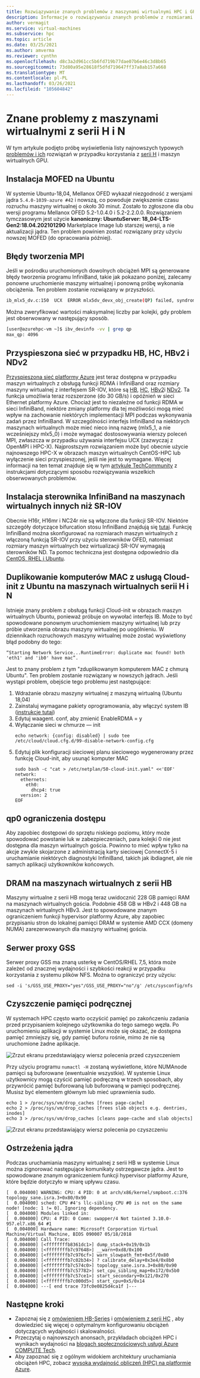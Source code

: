 ```yaml
---
title: Rozwiązywanie znanych problemów z maszynami wirtualnymi HPC i GPU — Azure Virtual Machines | Microsoft Docs
description: Informacje o rozwiązywaniu znanych problemów z rozmiarami maszyn wirtualnych HPC i procesora GPU na platformie Azure.
author: vermagit
ms.service: virtual-machines
ms.subservice: hpc
ms.topic: article
ms.date: 03/25/2021
ms.author: amverma
ms.reviewer: cynthn
ms.openlocfilehash: d8c3a2d961cc5b6fd719b77dae07b6e46c3d8b65
ms.sourcegitcommit: 73d80a95e28618f5dfd719647ff37a8ab157a668
ms.translationtype: MT
ms.contentlocale: pl-PL
ms.lasthandoff: 03/26/2021
ms.locfileid: "105604842"
---
```

# <a name="known-issues-with-h-series-and-n-series-vms"></a>Znane problemy z maszynami wirtualnymi z serii H i N

W tym artykule podjęto próbę wyświetlenia listy najnowszych typowych [problemów i ich](../../sizes-gpu.md) rozwiązań w przypadku korzystania z [serii H](../../sizes-hpc.md) i maszyn wirtualnych GPU.

## <a name="mofed-installation-on-ubuntu"></a>Instalacja MOFED na Ubuntu
W systemie Ubuntu-18,04, Mellanox OFED wykazał niezgodność z wersjami jądra `5.4.0-1039-azure #42` i nowszą, co powoduje zwiększenie czasu rozruchu maszyny wirtualnej o około 30 minut. Zostało to zgłoszone dla obu wersji programu Mellanox OFED 5.2-1.0.4.0 i 5.2-2.2.0.0.
Rozwiązaniem tymczasowym jest użycie **kanoniczny: UbuntuServer: 18_04-LTS-Gen2:18.04.202101290** Marketplace Image lub starszej wersji, a nie aktualizacji jądra.
Ten problem powinien zostać rozwiązany przy użyciu nowszej MOFED (do opracowania później).

## <a name="mpi-qp-creation-errors"></a>Błędy tworzenia MPI
Jeśli w pośrodku uruchomionych dowolnych obciążeń MPI są generowane błędy tworzenia programu InfiniBand, takie jak pokazano poniżej, zalecamy ponowne uruchomienie maszyny wirtualnej i ponowną próbę wykonania obciążenia. Ten problem zostanie rozwiązany w przyszłości.

```bash
ib_mlx5_dv.c:150  UCX  ERROR mlx5dv_devx_obj_create(QP) failed, syndrome 0: Invalid argument
```

Można zweryfikować wartości maksymalnej liczby par kolejki, gdy problem jest obserwowany w następujący sposób.
```bash
[user@azurehpc-vm ~]$ ibv_devinfo -vv | grep qp
max_qp: 4096
```

## <a name="accelerated-networking-on-hb-hc-hbv2-and-ndv2"></a>Przyspieszona sieć w przypadku HB, HC, HBv2 i NDv2

[Przyspieszona sieć platformy Azure](https://azure.microsoft.com/blog/maximize-your-vm-s-performance-with-accelerated-networking-now-generally-available-for-both-windows-and-linux/) jest teraz dostępna w przypadku maszyn wirtualnych z obsługą funkcji RDMA i InfiniBand oraz rozmiary maszyny wirtualnej z interfejsem SR-IOV, które są [HB](../../hb-series.md), [HC](../../hc-series.md), [HBv2](../../hbv2-series.md)i [NDv2](../../ndv2-series.md). Ta funkcja umożliwia teraz rozszerzone (do 30 GB/s) i opóźnień w sieci Ethernet platformy Azure. Chociaż jest to niezależne od funkcji RDMA w sieci InfiniBand, niektóre zmiany platformy dla tej możliwości mogą mieć wpływ na zachowanie niektórych implementacji MPI podczas wykonywania zadań przez InfiniBand. W szczególności interfejs InfiniBand na niektórych maszynach wirtualnych może mieć nieco inną nazwę (mlx5_1, a nie wcześniejszy mlx5_0) i może wymagać dostosowywania wierszy poleceń MPI, zwłaszcza w przypadku używania interfejsu UCX (zazwyczaj z OpenMPI i HPC-X). Najprostszym rozwiązaniem może być obecnie użycie najnowszego HPC-X w obrazach maszyn wirtualnych CentOS-HPC lub wyłączenie sieci przyspieszonej, jeśli nie jest to wymagane.
Więcej informacji na ten temat znajduje się w tym [artykule TechCommunity](https://techcommunity.microsoft.com/t5/azure-compute/accelerated-networking-on-hb-hc-and-hbv2/ba-p/2067965) z instrukcjami dotyczącymi sposobu rozwiązywania wszelkich obserwowanych problemów.

## <a name="infiniband-driver-installation-on-non-sr-iov-vms"></a>Instalacja sterownika InfiniBand na maszynach wirtualnych innych niż SR-IOV

Obecnie H16r, H16mr i NC24r nie są włączone dla funkcji SR-IOV. Niektóre szczegóły dotyczące bifurcation stosu InfiniBand znajdują się [tutaj](../../sizes-hpc.md#rdma-capable-instances).
Funkcję InfiniBand można skonfigurować na rozmiarach maszyn wirtualnych z włączoną funkcją SR-IOV przy użyciu sterowników OFED, natomiast rozmiary maszyn wirtualnych bez wirtualizacji SR-IOV wymagają sterowników ND. Ta pomoc techniczna jest dostępna odpowiednio dla [CentOS, RHEL i Ubuntu](configure.md).

## <a name="duplicate-mac-with-cloud-init-with-ubuntu-on-h-series-and-n-series-vms"></a>Duplikowanie komputerów MAC z usługą Cloud-init z Ubuntu na maszynach wirtualnych serii H i N

Istnieje znany problem z obsługą funkcji Cloud-init w obrazach maszyn wirtualnych Ubuntu, ponieważ próbuje on wywołać interfejs IB. Może to być spowodowane ponownym uruchomieniem maszyny wirtualnej lub przy próbie utworzenia obrazu maszyny wirtualnej po uogólnieniu. W dziennikach rozruchowych maszyny wirtualnej może zostać wyświetlony błąd podobny do tego:
```console
“Starting Network Service...RuntimeError: duplicate mac found! both 'eth1' and 'ib0' have mac”.
```

Jest to znany problem z tym "zduplikowanym komputerem MAC z chmurą Ubuntu". Ten problem zostanie rozwiązany w nowszych jądrach. Jeśli wystąpi problem, obejście tego problemu jest następujące:
1) Wdrażanie obrazu maszyny wirtualnej z maszyną wirtualną (Ubuntu 18,04)
2) Zainstaluj wymagane pakiety oprogramowania, aby włączyć system IB ([instrukcje tutaj](https://techcommunity.microsoft.com/t5/azure-compute/configuring-infiniband-for-ubuntu-hpc-and-gpu-vms/ba-p/1221351))
3) Edytuj waagent. conf, aby zmienić EnableRDMA = y
4) Wyłączanie sieci w chmurze — init
    ```console
    echo network: {config: disabled} | sudo tee /etc/cloud/cloud.cfg.d/99-disable-network-config.cfg
    ```
5) Edytuj plik konfiguracji sieciowej planu sieciowego wygenerowany przez funkcję Cloud-init, aby usunąć komputer MAC
    ```console
    sudo bash -c "cat > /etc/netplan/50-cloud-init.yaml" <<'EOF'
    network:
      ethernets:
        eth0:
          dhcp4: true
      version: 2
    EOF
    ```

## <a name="qp0-access-restriction"></a>qp0 ograniczenia dostępu

Aby zapobiec dostępowi do sprzętu niskiego poziomu, który może spowodować powstanie luk w zabezpieczeniach, para kolejki 0 nie jest dostępna dla maszyn wirtualnych gościa. Powinno to mieć wpływ tylko na akcje zwykle skojarzone z administracją karty sieciowej ConnectX-5 i uruchamianie niektórych diagnostyki InfiniBand, takich jak ibdiagnet, ale nie samych aplikacji użytkowników końcowych.

## <a name="dram-on-hb-series-vms"></a>DRAM na maszynach wirtualnych z serii HB

Maszyny wirtualne z serii HB mogą teraz uwidocznić 228 GB pamięci RAM na maszynach wirtualnych gościa. Podobnie 458 GB w HBv2 i 448 GB na maszynach wirtualnych HBv3. Jest to spowodowane znanym ograniczeniem funkcji hypervisor platformy Azure, aby zapobiec przypisaniu stron do lokalnej pamięci DRAM w systemie AMD CCX (domeny NUMA) zarezerwowanych dla maszyny wirtualnej gościa.

## <a name="gss-proxy"></a>Serwer proxy GSS

Serwer proxy GSS ma znaną usterkę w CentOS/RHEL 7,5, która może zależeć od znacznej wydajności i szybkości reakcji w przypadku korzystania z systemu plików NFS. Można to ograniczyć przy użyciu:

```console
sed -i 's/GSS_USE_PROXY="yes"/GSS_USE_PROXY="no"/g' /etc/sysconfig/nfs
```

## <a name="cache-cleaning"></a>Czyszczenie pamięci podręcznej

W systemach HPC często warto oczyścić pamięć po zakończeniu zadania przed przypisaniem kolejnego użytkownika do tego samego węzła. Po uruchomieniu aplikacji w systemie Linux może się okazać, że dostępna pamięć zmniejszy się, gdy pamięć buforu rośnie, mimo że nie są uruchomione żadne aplikacje.

![Zrzut ekranu przedstawiający wiersz polecenia przed czyszczeniem](./media/known-issues/cache-cleaning-1.png)

Przy użyciu programu `numactl -H` zostaną wyświetlone, które NUMAnode pamięci są buforowane (ewentualnie wszystkie). W systemie Linux użytkownicy mogą czyścić pamięć podręczną w trzech sposobach, aby przywrócić pamięć buforowaną lub buforowaną w pamięci podręcznej. Musisz być elementem głównym lub mieć uprawnienia sudo.

```console
echo 1 > /proc/sys/vm/drop_caches [frees page-cache]
echo 2 > /proc/sys/vm/drop_caches [frees slab objects e.g. dentries, inodes]
echo 3 > /proc/sys/vm/drop_caches [cleans page-cache and slab objects]
```

![Zrzut ekranu przedstawiający wiersz polecenia po czyszczeniu](./media/known-issues/cache-cleaning-2.png)

## <a name="kernel-warnings"></a>Ostrzeżenia jądra

Podczas uruchamiania maszyny wirtualnej z serii HB w systemie Linux można zignorować następujące komunikaty ostrzegawcze jądra. Jest to spowodowane znanym ograniczeniem funkcji hypervisor platformy Azure, które będzie dotyczyło w miarę upływu czasu.

```console
[  0.004000] WARNING: CPU: 4 PID: 0 at arch/x86/kernel/smpboot.c:376 topology_sane.isra.3+0x80/0x90
[  0.004000] sched: CPU #4's llc-sibling CPU #0 is not on the same node! [node: 1 != 0]. Ignoring dependency.
[  0.004000] Modules linked in:
[  0.004000] CPU: 4 PID: 0 Comm: swapper/4 Not tainted 3.10.0-957.el7.x86_64 #1
[  0.004000] Hardware name: Microsoft Corporation Virtual Machine/Virtual Machine, BIOS 090007 05/18/2018
[  0.004000] Call Trace:
[  0.004000] [<ffffffffb8361dc1>] dump_stack+0x19/0x1b
[  0.004000] [<ffffffffb7c97648>] __warn+0xd8/0x100
[  0.004000] [<ffffffffb7c976cf>] warn_slowpath_fmt+0x5f/0x80
[  0.004000] [<ffffffffb7c02b34>] ? calibrate_delay+0x3e4/0x8b0
[  0.004000] [<ffffffffb7c574c0>] topology_sane.isra.3+0x80/0x90
[  0.004000] [<ffffffffb7c57782>] set_cpu_sibling_map+0x172/0x5b0
[  0.004000] [<ffffffffb7c57ce1>] start_secondary+0x121/0x270
[  0.004000] [<ffffffffb7c000d5>] start_cpu+0x5/0x14
[  0.004000] ---[ end trace 73fc0e0825d4ca1f ]---
```


## <a name="next-steps"></a>Następne kroki

- Zapoznaj się z [omówieniem HB-Series](hb-series-overview.md) i [omówieniem z serii HC](hc-series-overview.md) , aby dowiedzieć się więcej o optymalnym konfigurowaniu obciążeń dotyczących wydajności i skalowalności.
- Przeczytaj o najnowszych anonsach, przykładach obciążeń HPC i wynikach wydajności na [blogach społecznościowych usługi Azure COMPUTE Tech](https://techcommunity.microsoft.com/t5/azure-compute/bg-p/AzureCompute).
- Aby zapoznać się z ogólnym widokiem architektury uruchamiania obciążeń HPC, zobacz [wysoka wydajność obliczeń (HPC) na platformie Azure](/azure/architecture/topics/high-performance-computing/).
